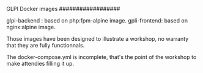GLPI Docker images
##################

glpi-backend : based on php:fpm-alpine image.
gpli-frontend: based on nginx:alpine image.

Those images have been designed to illustrate a workshop, no
warranty that they are fully functionnals.

The docker-compose.yml is incomplete, that's the point of the workshop
to make attendies filling it up.
